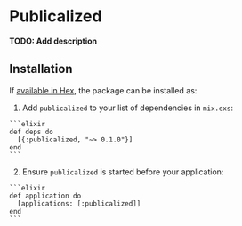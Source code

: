 # Publicalized

**TODO: Add description**

## Installation

If [available in Hex](https://hex.pm/docs/publish), the package can be installed as:

  1. Add `publicalized` to your list of dependencies in `mix.exs`:

    ```elixir
    def deps do
      [{:publicalized, "~> 0.1.0"}]
    end
    ```

  2. Ensure `publicalized` is started before your application:

    ```elixir
    def application do
      [applications: [:publicalized]]
    end
    ```

